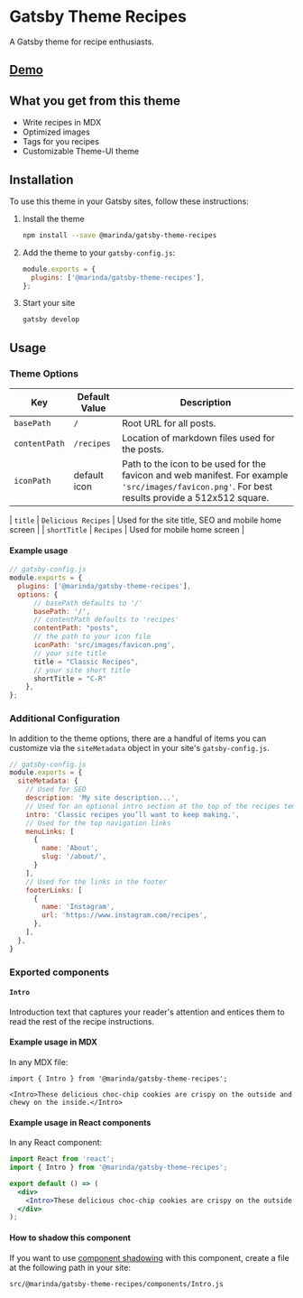 # Gatsby Theme Recipes

A Gatsby theme for recipe enthusiasts.

## [Demo](TODO)

## What you get from this theme

- Write recipes in MDX
- Optimized images
- Tags for you recipes
- Customizable Theme-UI theme

## Installation

To use this theme in your Gatsby sites, follow these instructions:

1.  Install the theme

    ```sh
    npm install --save @marinda/gatsby-theme-recipes
    ```

2.  Add the theme to your `gatsby-config.js`:

    ```js
    module.exports = {
      plugins: ['@marinda/gatsby-theme-recipes'],
    };
    ```

3.  Start your site
    ```sh
    gatsby develop
    ```

## Usage

### Theme Options

| Key                 | Default Value | Description                                                                                                                                      |
| ------------------- | ------------- | ------------------------------------------------------------------------------------------------------------------------------------------------ |
| `basePath`          | `/`           | Root URL for all posts.                                                                                                                          |
| `contentPath`       | `/recipes`    | Location of markdown files used for the posts.                                                                                                   |  |
| `iconPath`          | default icon  | Path to the icon to be used for the favicon and web manifest. For example `'src/images/favicon.png'`. For best results provide a 512x512 square. | 

| `title`          | `Delicious Recipes`  | Used for the site title, SEO and mobile home screen | 
| `shortTitle`          | `Recipes`  | Used for mobile home screen | 

#### Example usage

```js
// gatsby-config.js
module.exports = {
  plugins: ['@marinda/gatsby-theme-recipes'],
  options: {
      // basePath defaults to '/'
      basePath: '/',
      // contentPath defaults to 'recipes'
      contentPath: "posts",
      // the path to your icon file
      iconPath: 'src/images/favicon.png',
      // your site title
      title = "Classic Recipes",
      // your site short title
      shortTitle = "C-R"
    },
};
```

### Additional Configuration

In addition to the theme options, there are a handful of items you can customize via the `siteMetadata` object in your site's `gatsby-config.js`.

```javascript
// gatsby-config.js
module.exports = {
  siteMetadata: {
    // Used for SEO
    description: 'My site description...',
    // Used for an optional intro section at the top of the recipes template
    intro: 'Classic recipes you’ll want to keep making.',
    // Used for the top navigation links
    menuLinks: [
      {
        name: 'About',
        slug: '/about/',
      }
    ],
    // Used for the links in the footer
    footerLinks: [
      {
        name: 'Instagram',
        url: 'https://www.instagram.com/recipes',
      },
    ],
  },
}
```

### Exported components

#### `Intro`

Introduction text that captures your reader's attention and entices them to read the rest of the recipe instructions.

#### Example usage in MDX

In any MDX file:

```mdx
import { Intro } from '@marinda/gatsby-theme-recipes';

<Intro>These delicious choc-chip cookies are crispy on the outside and chewy on the inside.</Intro>
```

#### Example usage in React components

In any React component:

```jsx
import React from 'react';
import { Intro } from '@marinda/gatsby-theme-recipes';

export default () => (
  <div>
    <Intro>These delicious choc-chip cookies are crispy on the outside and chewy on the inside.</Intro>
  </div>
);
```

#### How to shadow this component

If you want to use [component shadowing](https://www.gatsbyjs.org/blog/2019-04-29-component-shadowing/) with this component, create a file at the following path in your site:

```
src/@marinda/gatsby-theme-recipes/components/Intro.js
```